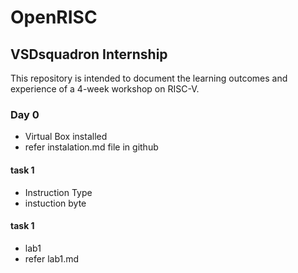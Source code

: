 # OpenRISC
## VSDsquadron Internship

This repository is intended to document the learning outcomes and experience of a 4-week workshop on RISC-V.

### Day 0
- Virtual Box installed
- refer instalation.md file in github
#### task 1
 - Instruction Type 
 - instuction byte
#### task 1
 - lab1 
 - refer lab1.md
   

